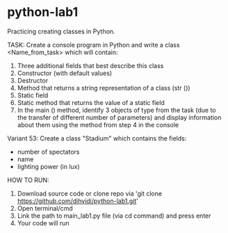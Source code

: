 # python-lab1
Practicing creating classes in Python.

TASK:
Create a console program in Python and write a class <Name_from_task> which will contain:

1. Three additional fields that best describe this class
2. Constructor (with default values)
3. Destructor
4. Method that returns a string representation of a class (str  ())
5. Static field
6. Static method that returns the value of a static field
7. In the main () method, identify 3 objects of type from the task (due to the transfer of different number of parameters) 
and display information about them using the method from step 4 in the console

Variant 53:
Create a class "Stadium" which contains the fields:
- number of spectators
- name
- lighting power (in lux)

HOW TO RUN:
1. Download source code or clone repo via 'git clone https://github.com/dihyidi/python-lab1.git'
2. Open terminal/cmd
3. Link the path to main_lab1.py file (via cd command) and press enter
4. Your code will run